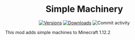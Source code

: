 <h1 align="center">Simple Machinery</h1>

<div align="center">
  <p>
    <a href="https://www.curseforge.com/minecraft/mc-mods/simple-machinery"><img src="http://cf.way2muchnoise.eu/versions/388524.svg" alt="Versions" /></a>
    <a href="http://cf.way2muchnoise.eu/full_388524_downloads.svg"><img src="http://cf.way2muchnoise.eu/versions/388524.svg" alt="Downloads" /></a>
    <img src="http://img.shields.io/github/commit-activity/m/Redfire75369/Simple-Machinery" alt="Commit activity"/>
  </p>
</div>

This mod adds simple machines to Minecraft 1.12.2
